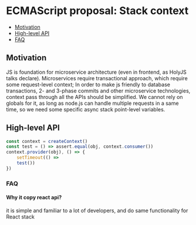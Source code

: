 # ECMAScript proposal: Stack context
- [Motivation](#motivation)
- [High-level API](#high-level-api)
- [FAQ](#faq)

## Motivation

JS is foundation for microservice architecture (even in frontend, as HolyJS talks declare). 
Microservices require transactional approach, which require some request-level context;
In order to make js friendly to database transactions, 2- and 3-phase commits and other microservice technologies, 
context pass through all the APIs should be simplified. We cannot rely on globals for it, as long as node.js can handle multiple requests in a same time, so we need some specific async stack point-level variables.

## High-level API

```js
const context = createContext()
const test = () => assert.equal(obj, context.consumer())
context.provider(obj), () => {
    setTimeout(() =>
    test()) 
}) 


```

### FAQ
#### Why it copy react api? 
it is simple and familiar to a lot of developers, and do same functionality for React stack

